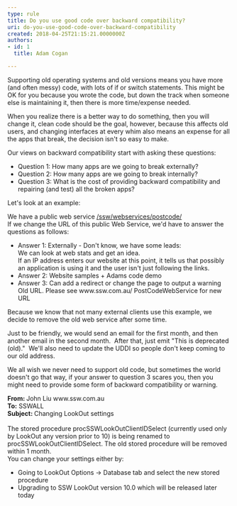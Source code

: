 ```yaml
---
type: rule
title: Do you use good code over backward compatibility?
uri: do-you-use-good-code-over-backward-compatibility
created: 2018-04-25T21:15:21.0000000Z
authors:
- id: 1
  title: Adam Cogan

---
```




<span class='intro'> <p>Supporting old operating systems and old versions means you have more (and often messy) code, with lots of if or switch statements. This might be OK for you because you wrote the code, but down the track when someone else is maintaining it, then there is more time/expense needed.</p><p>When you realize there is a better way to do something, then you will change it, clean code should be the goal, however, because this affects old users, and changing interfaces at every whim also means an expense for all the apps that break, the decision isn't so easy to make.<br></p> </span>

<p>Our views on backward compatibility start with asking these questions&#58;</p><ul><li>Question 1&#58; How many apps are we going to break externally?</li><li>Question 2&#58; How many apps are we going to break internally?</li><li>Question 3&#58; What is the cost of providing backward compatibility and repairing (and test) all the broken apps?</li></ul><p>Let's look at an example&#58;</p><p>We have a public web service&#160;<a href="https&#58;//www.ssw.com.au/ssw/webservices/postcode/">/ssw/webservices/postcode/</a><br>If we change the URL of this public Web Service, we'd have to answer the questions as follows&#58;</p><ul><li>Answer 1&#58; Externally - Don't know, we have some leads&#58;<br>We can look at web stats and get an idea.&#160;<br>If an IP address enters our website at this point, it tells us that possibly an application is using it and the user isn't just following the links.</li><li>Answer 2&#58; Website samples + Adams code demo</li><li>Answer 3&#58; Can add a redirect or change the page to output a warning Old URL. Please see www.ssw.com.au/ PostCodeWebService for new URL <br></li></ul><p>Because we know that not many external clients use this example, we decide to remove the old web service after some time.</p><p>Just to be friendly, we would send an email for the first month, and then another email in the second month.&#160; After that, just emit &quot;This is deprecated (old).&quot;&#160; We'll also need to update the UDDI so people don't keep coming to our old address.</p><p>We all wish we never need to support old code, but sometimes the world doesn't go that way, if your answer to question 3 scares you, then you might need to provide some form of backward compatibility or warning.</p><p class="ssw15-rteElement-GreyBox"><b>From&#58;&#160;</b>John Liu www.ssw.com.au<br><b>To&#58;</b>&#160;SSWALL<br><b>Subject&#58;&#160;</b>Changing LookOut settings<br><br>The stored procedure procSSWLookOutClientIDSelect (currently used only by LookOut any version prior to 10) is being renamed to procSSWLookOutClientIDSelect. The old stored procedure will be removed within 1 month.<br>You can change your settings either by&#58; <br><ul><li>Going to LookOut Options -&gt; Database tab and select the new stored procedure<br></li><li>Upgrading to SSW LookOut version 10.0 which will be released later today<br></li></ul></p><p><br></p>


